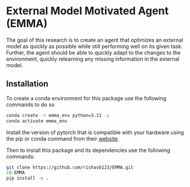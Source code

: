 # External Model Motivated Agent (EMMA)

The goal of this research is to create an agent that optimizes an external model as quickly as possible while still performing well on its given task. Further, the agent should be able to quickly adapt to the changes to the environment, quickly relearning any missing information in the external model.

## Installation

To create a conda environment for this package use the following commands to do so

```bash
conda create -n emma_env python=3.11 -y
conda activate emma_env
```

Install the version of pytorch that is compatible with your hardware using the pip or conda command from their [website](https://pytorch.org/get-started/locally/).

Then to install this package and its dependencies use the following commands:

```bash
git clone https://github.com/rishavb123/EMMA.git
cd EMMA
pip install -e .
```
